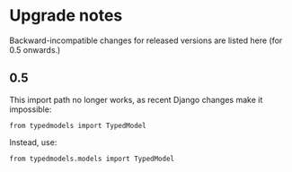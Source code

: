 # Upgrade notes

Backward-incompatible changes for released versions are listed here (for 0.5 onwards.)

## 0.5

This import path no longer works, as recent Django changes make it impossible:

```
from typedmodels import TypedModel
```

Instead, use:

```
from typedmodels.models import TypedModel
```
